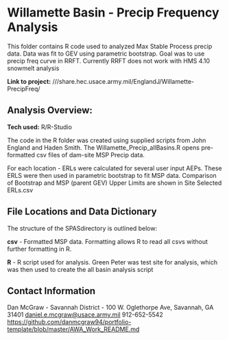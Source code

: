 # Willamette Basin - Precip Frequency Analysis

This folder contains R code used to analyzed Max Stable Process precip data. Data was fit to GEV using parametric bootstrap. Goal was to use precip freq curve in RRFT. Currently RRFT does not work with HMS 4.10 snowmelt analysis

**Link to project:** ///share.hec.usace.army.mil/EnglandJ/Willamette-PrecipFreq/

## Analysis Overview:

**Tech used:** R/R-Studio

The code in the R folder was created using supplied scripts from John England and Haden Smith. The Willamette_Precip_allBasins.R opens pre-formatted csv files of dam-site MSP Precip data. 

For each location - ERLs were calculated for several user input AEPs. These ERLS were then used in parametric bootstrap to fit MSP data. Comparison of Bootstrap and MSP (parent GEV) Upper Limits are shown in Site Selected ERLs.csv

## File Locations and Data Dictionary

The structure of the SPASdirectory is outlined below: 

**csv** - Formatted MSP data. Formatting allows R to read all csvs without further formatting in R.

**R** - R script used for analysis. Green Peter was test site for analysis, which was then used to create the all basin analysis script

## Contact Information
Dan McGraw - Savannah District - 100 W. Oglethorpe Ave, Savannah, GA 31401
daniel.e.mcgraw@usace.army.mil
912-652-5542
https://github.com/danmcgraw94/portfolio-template/blob/master/AWA_Work_README.md
